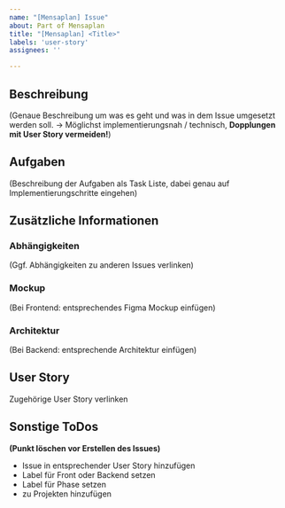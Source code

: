 ```yaml
---
name: "[Mensaplan] Issue"
about: Part of Mensaplan
title: "[Mensaplan] <Title>"
labels: 'user-story'
assignees: ''

---
```


## Beschreibung 
(Genaue Beschreibung um was es geht und was in dem Issue umgesetzt werden soll. 
-> Möglichst implementierungsnah / technisch, **Dopplungen mit User Story vermeiden!**)
## Aufgaben 
(Beschreibung der Aufgaben als Task Liste, dabei genau auf Implementierungschritte eingehen)
## Zusätzliche Informationen 
### Abhängigkeiten
(Ggf. Abhängigkeiten zu anderen Issues verlinken)
### Mockup
(Bei Frontend: entsprechendes Figma Mockup einfügen)
### Architektur
(Bei Backend: entsprechende Architektur einfügen)

## User Story
Zugehörige User Story verlinken

## Sonstige ToDos 
**(Punkt löschen vor Erstellen des Issues)**
- Issue in entsprechender User Story hinzufügen  
- Label für Front oder Backend setzen 
- Label für Phase setzen
- zu Projekten hinzufügen
